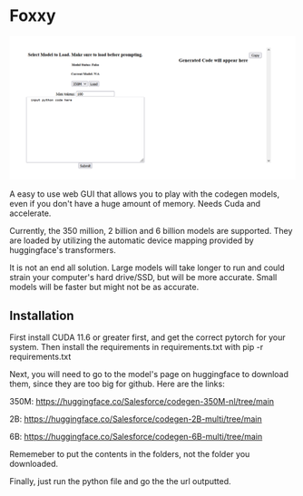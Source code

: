 # Foxxy

![alt text](https://github.com/noahlessard/Foxxy/blob/main/foxxyWebUi/screenshot.PNG)

A easy to use web GUI that allows you to play with the codegen models, even if you don't have a huge amount of memory. Needs Cuda and accelerate. 

Currently, the 350 million, 2 billion and 6 billion models are supported. They are loaded by utilizing the automatic device mapping provided by huggingface's transformers. 

It is not an end all solution. Large models will take longer to run and could strain your computer's hard drive/SSD, but will be more accurate. Small models will be faster but might not be as accurate. 

## Installation
First install CUDA 11.6 or greater first, and get the correct pytorch for your system.
Then install the requirements in requirements.txt with pip -r requirements.txt

Next, you will need to go to the model's page on huggingface to download them, since they are too big for github. Here are the links:

350M: https://huggingface.co/Salesforce/codegen-350M-nl/tree/main

2B: https://huggingface.co/Salesforce/codegen-2B-multi/tree/main

6B: https://huggingface.co/Salesforce/codegen-6B-multi/tree/main

Rememeber to put the contents in the folders, not the folder you downloaded. 

Finally, just run the python file and go the the url outputted.
